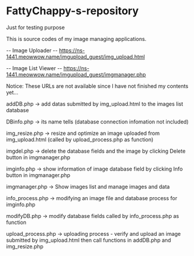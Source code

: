 # FattyChappy-s-repository
Just for testing purpose

This is source codes of my image managing applications.

-- Image Uploader --
https://ns-1441.meowwow.name/imgupload_guest/img_upload.html

-- Image List Viewer --
https://ns-1441.meowwow.name/imgupload_guest/imgmanager.php

Notice: These URLs are not available since I have not finished my contents yet...

addDB.php         -> add datas submitted by img_upload.html to the images list database

DBinfo.php        -> its name tells (database connection infomation not included)

img_resize.php    -> resize and optimize an image uploaded from img_upload.html (called by upload_process.php as function)

imgdel.php        -> delete the database fields and the image by clicking Delete button in imgmanager.php

imginfo.php       -> show information of image database field by clicking Info button in imgmanager.php

imgmanager.php    -> Show images list and manage images and data

info_process.php  -> modifying an image file and database process for imginfo.php

modifyDB.php      -> modify database fields called by info_process.php as function

upload_process.php -> uploading process - verify and upload an image submitted by img_upload.html then call functions in addDB.php and img_resize.php

